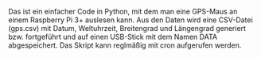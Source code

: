 Das ist ein einfacher Code in Python, mit dem man eine GPS-Maus an einem Raspberry Pi 3+ auslesen kann. Aus den Daten wird eine CSV-Datei (gps.csv) mit Datum, Weltuhrzeit, Breitengrad und Längengrad generiert bzw. fortgeführt und auf einen USB-Stick mit
dem Namen DATA abgespeichert.
Das Skript kann reglmäßig mit cron aufgerufen werden.
